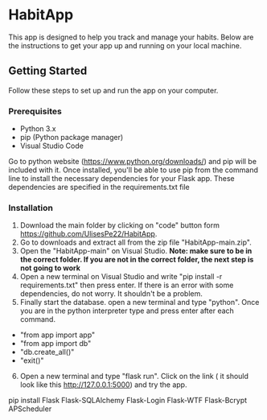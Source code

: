 # HabitApp
This app is designed to help you track and manage your habits. Below are the instructions to get your app up and running on your local machine.

## Getting Started

Follow these steps to set up and run the app on your computer.

### Prerequisites

- Python 3.x
- pip (Python package manager)
- Visual Studio Code
   
Go to python website (https://www.python.org/downloads/) and pip will be included with it. Once installed, you'll be able to use pip from the command line to install the necessary dependencies for your Flask app. These dependencies are specified in the requirements.txt file

### Installation

1. Download the main folder by clicking on "code" button form https://github.com/UlisesPe22/HabitApp.
2. Go to downloads and extract all from the zip file "HabitApp-main.zip".
3. Open the "HabitApp-main" on Visual Studio. **Note: make sure to be in the correct folder. If you are not in the correct folder, the next step is not going to work**
5. Open a new terminal on Visual Studio and write "pip install -r requirements.txt" then press enter. If there is an error with some dependencies, do not worry. It shouldn't be a problem.
6. Finally start the database. open a new terminal and type "python". Once you are in the python interpreter type and press enter after each command.
- "from app import app"
- "from app import db"
- "db.create_all()"
- "exit()"
6. Open a new terminal and type "flask run". Click on the link ( it should look like this http://127.0.0.1:5000) and try the app.

  pip install Flask Flask-SQLAlchemy Flask-Login Flask-WTF Flask-Bcrypt APScheduler


  

